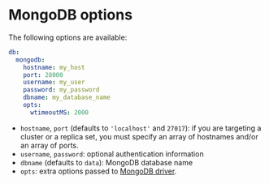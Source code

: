 # MongoDB options

The following options are available:

```yml
db:
  mongodb:
    hostname: my_host
    port: 28000
    username: my_user
    password: my_password
    dbname: my_database_name
    opts:
      wtimeoutMS: 2000
```

  - `hostname`, `port` (defaults to `'localhost'` and `27017`): if you are
    targeting a cluster or a replica set, you must specify an array of hostnames
    and/or an array of ports.
  - `username`, `password`: optional authentication information
  - `dbname` (defaults to `data`): MongoDB database name
  - `opts`: extra options passed to
    [MongoDB driver](http://mongodb.github.io/node-mongodb-native/2.2/reference/connecting/connection-settings/).
